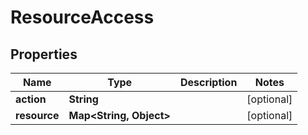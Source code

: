 

# ResourceAccess


## Properties

| Name | Type | Description | Notes |
|------------ | ------------- | ------------- | -------------|
|**action** | **String** |  |  [optional] |
|**resource** | **Map&lt;String, Object&gt;** |  |  [optional] |



